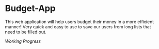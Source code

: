 # Budget-App

 This web application will help users budget their money in a more efficient manner! Very quick and easy to use to save our users from long lists that need to be filled out. </br>
 
 *Working Progress*
 
